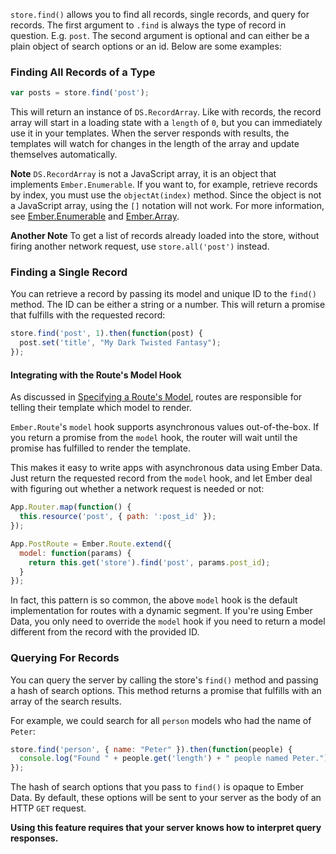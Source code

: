 `store.find()` allows you to find all records, single records, and query for records.
 The first argument to `.find` is always the type of record in question. E.g. `post`. The second
 argument is optional and can either be a plain object of search options or an id. Below are some examples:

### Finding All Records of a Type


```js
var posts = store.find('post');
```

This will return an instance of `DS.RecordArray`. Like with records, the
record array will start in a loading state with a `length` of `0`, but
you can immediately use it in your templates. When the server responds
with results, the templates will watch for changes in the length of the
array and update themselves automatically.

**Note** `DS.RecordArray` is not a JavaScript array, it is an object that
implements `Ember.Enumerable`. If you want to, for example, retrieve
records by index, you must use the `objectAt(index)` method. Since the
object is not a JavaScript array, using the `[]` notation will not work.
For more information, see [Ember.Enumerable][1] and [Ember.Array][2].

[1]: http://emberjs.com/api/classes/Ember.Enumerable.html
[2]: http://emberjs.com/api/classes/Ember.Array.html

**Another Note** To get a list of records already loaded into the store, without firing
another network request, use `store.all('post')` instead.

### Finding a Single Record

You can retrieve a record by passing its model and unique ID to the `find()`
method. The ID can be either a string or a number. This will return a promise that
fulfills with the requested record:

```js
store.find('post', 1).then(function(post) {
  post.set('title', "My Dark Twisted Fantasy");
});
```

#### Integrating with the Route's Model Hook

As discussed in [Specifying a Route's
Model](/guides/routing/specifying-a-routes-model), routes are
responsible for telling their template which model to render.

`Ember.Route`'s `model` hook supports asynchronous values
out-of-the-box. If you return a promise from the `model` hook, the
router will wait until the promise has fulfilled to render the
template.

This makes it easy to write apps with asynchronous data using Ember
Data. Just return the requested record from the `model` hook, and let
Ember deal with figuring out whether a network request is needed or not:

```js
App.Router.map(function() {
  this.resource('post', { path: ':post_id' });
});

App.PostRoute = Ember.Route.extend({
  model: function(params) {
    return this.get('store').find('post', params.post_id);
  }
});
```

In fact, this pattern is so common, the above `model` hook is the
default implementation for routes with a dynamic segment. If you're
using Ember Data, you only need to override the `model` hook if you need
to return a model different from the record with the provided ID.

### Querying For Records

You can query the server by calling the store's `find()` method and
passing a hash of search options. This method returns a promise that
fulfills with an array of the search results.

For example, we could search for all `person` models who had the name of
`Peter`:

```js
store.find('person', { name: "Peter" }).then(function(people) {
  console.log("Found " + people.get('length') + " people named Peter.");
});
```

The hash of search options that you pass to `find()` is opaque to Ember
Data. By default, these options will be sent to your server as the body
of an HTTP `GET` request.

**Using this feature requires that your server knows how to interpret
query responses.**
